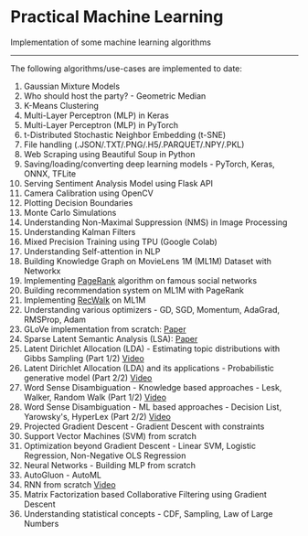 # Practical Machine Learning 

Implementation of some machine learning algorithms
***

The following algorithms/use-cases are implemented to date:
1. Gaussian Mixture Models
2. Who should host the party? - Geometric Median
3. K-Means Clustering
4. Multi-Layer Perceptron (MLP) in Keras
5. Multi-Layer Perceptron (MLP) in PyTorch
6. t-Distributed Stochastic Neighbor Embedding (t-SNE)
7. File handling (.JSON/.TXT/.PNG/.H5/.PARQUET/.NPY/.PKL)
8. Web Scraping using Beautiful Soup in Python
9. Saving/loading/converting deep learning models - PyTorch, Keras, ONNX, TFLite
10. Serving Sentiment Analysis Model using Flask API
11. Camera Calibration using OpenCV
12. Plotting Decision Boundaries
13. Monte Carlo Simulations
14. Understanding Non-Maximal Suppression (NMS) in Image Processing
15. Understanding Kalman Filters 
16. Mixed Precision Training using TPU (Google Colab)
17. Understanding Self-attention in NLP
18. Building Knowledge Graph on MovieLens 1M (ML1M) Dataset with Networkx
19. Implementing [PageRank](https://snap.stanford.edu/class/cs224w-readings/Brin98Anatomy.pdf) algorithm on famous social networks
20. Building recommendation system on ML1M with PageRank 
21. Implementing [RecWalk](https://dl.acm.org/doi/10.1145/3289600.3291016) on ML1M
22. Understanding various optimizers - GD, SGD, Momentum, AdaGrad, RMSProp, Adam
23. GLoVe implementation from scratch: [Paper](https://nlp.stanford.edu/pubs/glove.pdf)
24. Sparse Latent Semantic Analysis (LSA): [Paper](https://www.cs.cmu.edu/~jgc/publication/PublicationPDF/Sparse_Latent_Semantic_Analysis.pdf)
25. Latent Dirichlet Allocation (LDA) - Estimating topic distributions with Gibbs Sampling (Part 1/2) [Video](https://www.youtube.com/watch?v=_WCwOICQhZI)
26. Latent Dirichlet Allocation (LDA) and its applications - Probabilistic generative model (Part 2/2) [Video](https://www.youtube.com/watch?v=YYQmego-l1E)
27. Word Sense Disambiguation - Knowledge based approaches - Lesk, Walker, Random Walk (Part 1/2) [Video](https://www.youtube.com/watch?v=O0s0UAEYQn0)
28. Word Sense Disambiguation - ML based approaches - Decision List, Yarowsky's, HyperLex (Part 2/2) [Video](https://www.youtube.com/watch?v=Jr0uEViJtzU)
29. Projected Gradient Descent - Gradient Descent with constraints
30. Support Vector Machines (SVM) from scratch
31. Optimization beyond Gradient Descent - Linear SVM, Logistic Regression, Non-Negative OLS Regression
32. Neural Networks - Building MLP from scratch
33. AutoGluon - AutoML
34. RNN from scratch [Video](https://www.youtube.com/watch?v=ogZi5oIo4fI)
35. Matrix Factorization based Collaborative Filtering using Gradient Descent
36. Understanding statistical concepts - CDF, Sampling, Law of Large Numbers
